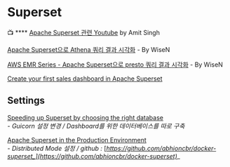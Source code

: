 # Superset

📺 **** [Apache Superset 관련 Youtube](https://www.youtube.com/watch?v=z350Gbi463I\&list=PLzRV\_ObjEwmMLAQBdcFCKPVBk2tdFVRhO) by Amit Singh

[Apache Superset으로 Athena 쿼리 결과 시각화](https://www.wisen.co.kr/pages/blog/blog-detail.html?idx=11442) - By WiseN

[AWS EMR Series - Apache Superset으로 presto 쿼리 결과 시각화](https://dev.wisen.co.kr/pages/blog/blog-detail.html?idx=11295) - By WiseN

[Create your first sales dashboard in Apache Superset](https://medium.com/datadriveninvestor/create-your-first-sales-dashboard-in-apache-superset-c6a7f3d628d6)

## Settings

[Speeding up Superset by choosing the right database](https://jobandtalent.engineering/speeding-up-superset-by-choosing-the-right-database-d85283d39f75)\
&#x20; \-  _Guicorn 설정 변경 / Dashboard를 위한 데이터베이스를 따로 구축_

[Apache Superset in the Production Environment](https://dzone.com/articles/apache-superset-in-the-production-environment)\
&#x20; \- _Distributed Mode 설정 / github :_ [_https://github.com/abhioncbr/docker-superset_](https://github.com/abhioncbr/docker-superset)__
